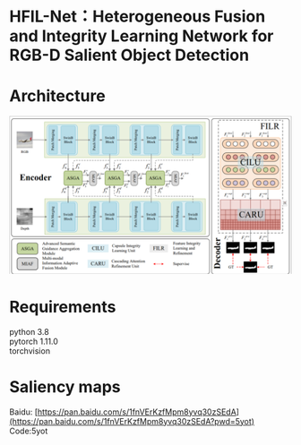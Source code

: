 # HFIL-Net：Heterogeneous Fusion and Integrity Learning Network for RGB-D Salient Object Detection
# Architecture
![](https://github.com/BojueGao/HFIL-Net/blob/master/overview2.0.png)
# Requirements
python 3.8\
pytorch 1.11.0\
torchvision
# Saliency maps
Baidu: [https://pan.baidu.com/s/1fnVErKzfMpm8yvq30zSEdA](https://pan.baidu.com/s/1fnVErKzfMpm8yvq30zSEdA?pwd=5yot) Code:5yot
